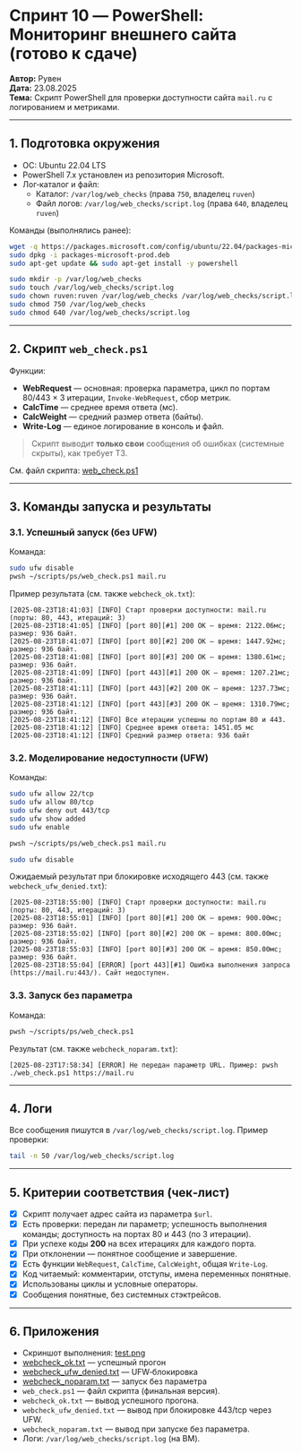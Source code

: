 # Спринт 10 — PowerShell: Мониторинг внешнего сайта (готово к сдаче)

**Автор:** Рувен  
**Дата:** 23.08.2025  
**Тема:** Скрипт PowerShell для проверки доступности сайта `mail.ru` с логированием и метриками.

---

## 1. Подготовка окружения
- ОС: Ubuntu 22.04 LTS
- PowerShell 7.x установлен из репозитория Microsoft.
- Лог‑каталог и файл:
  - Каталог: `/var/log/web_checks` (права `750`, владелец `ruven`)
  - Файл логов: `/var/log/web_checks/script.log` (права `640`, владелец `ruven`)

Команды (выполнялись ранее):
```bash
wget -q https://packages.microsoft.com/config/ubuntu/22.04/packages-microsoft-prod.deb -O packages-microsoft-prod.deb
sudo dpkg -i packages-microsoft-prod.deb
sudo apt-get update && sudo apt-get install -y powershell

sudo mkdir -p /var/log/web_checks
sudo touch /var/log/web_checks/script.log
sudo chown ruven:ruven /var/log/web_checks /var/log/web_checks/script.log
sudo chmod 750 /var/log/web_checks
sudo chmod 640 /var/log/web_checks/script.log
```

---

## 2. Скрипт `web_check.ps1`
Функции:
- **WebRequest** — основная: проверка параметра, цикл по портам 80/443 × 3 итерации, `Invoke-WebRequest`, сбор метрик.
- **CalcTime** — среднее время ответа (мс).
- **CalcWeight** — средний размер ответа (байты).
- **Write-Log** — единое логирование в консоль и файл.

> Скрипт выводит **только свои** сообщения об ошибках (системные скрыты), как требует ТЗ.

См. файл скрипта: [web_check.ps1](script/web_check.ps1)

---

## 3. Команды запуска и результаты

### 3.1. Успешный запуск (без UFW)
Команда:
```bash
sudo ufw disable
pwsh ~/scripts/ps/web_check.ps1 mail.ru
```
Пример результата (см. также `webcheck_ok.txt`):
```text
[2025-08-23T18:41:03] [INFO] Старт проверки доступности: mail.ru (порты: 80, 443, итераций: 3)
[2025-08-23T18:41:05] [INFO] [port 80][#1] 200 OK — время: 2122.06мс; размер: 936 байт.
[2025-08-23T18:41:07] [INFO] [port 80][#2] 200 OK — время: 1447.92мс; размер: 936 байт.
[2025-08-23T18:41:08] [INFO] [port 80][#3] 200 OK — время: 1380.61мс; размер: 936 байт.
[2025-08-23T18:41:09] [INFO] [port 443][#1] 200 OK — время: 1207.21мс; размер: 936 байт.
[2025-08-23T18:41:11] [INFO] [port 443][#2] 200 OK — время: 1237.73мс; размер: 936 байт.
[2025-08-23T18:41:12] [INFO] [port 443][#3] 200 OK — время: 1310.79мс; размер: 936 байт.
[2025-08-23T18:41:12] [INFO] Все итерации успешны по портам 80 и 443.
[2025-08-23T18:41:12] [INFO] Среднее время ответа: 1451.05 мс
[2025-08-23T18:41:12] [INFO] Средний размер ответа: 936 байт
```

### 3.2. Моделирование недоступности (UFW)
Команды:
```bash
sudo ufw allow 22/tcp
sudo ufw allow 80/tcp
sudo ufw deny out 443/tcp
sudo ufw show added
sudo ufw enable

pwsh ~/scripts/ps/web_check.ps1 mail.ru

sudo ufw disable
```
Ожидаемый результат при блокировке исходящего 443 (см. также `webcheck_ufw_denied.txt`):
```text
[2025-08-23T18:55:00] [INFO] Старт проверки доступности: mail.ru (порты: 80, 443, итераций: 3)
[2025-08-23T18:55:01] [INFO] [port 80][#1] 200 OK — время: 900.00мс; размер: 936 байт.
[2025-08-23T18:55:02] [INFO] [port 80][#2] 200 OK — время: 800.00мс; размер: 936 байт.
[2025-08-23T18:55:03] [INFO] [port 80][#3] 200 OK — время: 850.00мс; размер: 936 байт.
[2025-08-23T18:55:04] [ERROR] [port 443][#1] Ошибка выполнения запроса (https://mail.ru:443/). Сайт недоступен.
```

### 3.3. Запуск без параметра
Команда:
```bash
pwsh ~/scripts/ps/web_check.ps1
```
Результат (см. также `webcheck_noparam.txt`):
```text
[2025-08-23T17:58:34] [ERROR] Не передан параметр URL. Пример: pwsh ./web_check.ps1 https://mail.ru
```

---

## 4. Логи
Все сообщения пишутся в `/var/log/web_checks/script.log`. Пример проверки:
```bash
tail -n 50 /var/log/web_checks/script.log
```

---

## 5. Критерии соответствия (чек‑лист)
- [x] Скрипт получает адрес сайта из параметра `$url`.
- [x] Есть проверки: передан ли параметр; успешность выполнения команды; доступность на портах 80 и 443 (по 3 итерации).
- [x] При успехе коды **200** на всех итерациях для каждого порта.
- [x] При отклонении — понятное сообщение и завершение.
- [x] Есть функции `WebRequest`, `CalcTime`, `CalcWeight`, общая `Write-Log`.
- [x] Код читаемый: комментарии, отступы, имена переменных понятные.
- [x] Использованы циклы и условные операторы.
- [x] Сообщения понятные, без системных стэктрейсов.

---

## 6. Приложения
- Скриншот выполнения: [test.png](screens/test.png)
- [webcheck_ok.txt](logs/webcheck_ok.txt) — успешный прогон
- [webcheck_ufw_denied.txt](logs/webcheck_ufw_denied.txt) — UFW‑блокировка
- [webcheck_noparam.txt](logs/webcheck_noparam.txt) — запуск без параметра
- `web_check.ps1` — файл скрипта (финальная версия).
- `webcheck_ok.txt` — вывод успешного прогона.
- `webcheck_ufw_denied.txt` — вывод при блокировке 443/tcp через UFW.
- `webcheck_noparam.txt` — вывод при запуске без параметра.
- Логи: `/var/log/web_checks/script.log` (на ВМ).